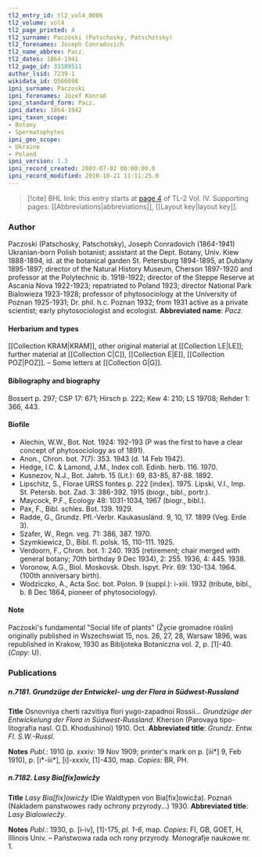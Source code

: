 ```yaml
---
tl2_entry_id: tl2_vol4_0006
tl2_volume: vol4
tl2_page_printed: 4
tl2_surname: Paczoski (Patschosky, Patschotsky)
tl2_forenames: Joseph Conradovich
tl2_name_abbrev: Pacz.
tl2_dates: 1864-1941
tl2_page_id: 33189511
author_lsid: 7239-1
wikidata_id: Q566698
ipni_surname: Paczoski
ipni_forenames: Józef Konrad
ipni_standard_form: Pacz.
ipni_dates: 1864-1942
ipni_taxon_scope: 
- Botany
- Spermatophytes
ipni_geo_scope: 
- Ukraine
- Poland
ipni_version: 1.3
ipni_record_created: 2003-07-02 00:00:00.0
ipni_record_modified: 2010-10-21 11:11:25.0
---
```



> [!cite] BHL link: this entry starts at [page 4](https://www.biodiversitylibrary.org/page/33189511) of TL-2 Vol. IV.
> Supporting pages: [[Abbreviations|abbreviations]], [[Layout key|layout key]].

### Author

Paczoski (Patschosky, Patschotsky), Joseph Conradovich (1864-1941) Ukranian-born Polish botanist; assistant at the Dept. Botany, Univ. Kiew 1888-1894, id. at the botanical garden St. Petersburg 1894-1895, at Dublany 1895-1897; director of the Natural History Museum, Cherson 1897-1920 and professor at the Polytechnic ib. 1918-1922; director of the Steppe Reserve at Ascania Nova 1922-1923; repatriated to Poland 1923; director National Park Bialowieza 1923-1928; professor of phytosociology at the University of Poznan 1925-1931; Dr. phil. h.c. Poznan 1932; from 1931 active as a private scientist; early phytosociologist and ecologist. 
**Abbreviated name**: *Pacz.*

#### Herbarium and types

[[Collection KRAM|KRAM]], other original material at [[Collection LE|LE]]; further material at [[Collection C|C]], [[Collection E|E]], [[Collection POZ|POZ]]. – Some letters at [[Collection G|G]].

#### Bibliography and biography

Bossert p. 297; CSP 17: 671; Hirsch p. 222; Kew 4: 210; LS 19708; Rehder 1: 366, 443.

#### Biofile

- Alechin, W.W., Bot. Not. 1924: 192-193 (P was the first to have a clear concept of phytosociology as of 1891).
- Anon., Chron. bot. 7(7): 353. 1943 (d. 14 Feb 1942).
- Hedge, I.C. & Lamond, J.M., Index coll. Edinb. herb. 116. 1970.
- Kusnezov, N.J., Bot. Jahrb. 15 (Lit.): 69, 83-85, 87-88. 1892.
- Lipschitz, S., Florae URSS fontes p. 222 \[index\]. 1975. Lipski, V.I., Imp. St. Petersb. bot. Zad. 3: 386-392. 1915 (biogr., bibl., portr.).
- Maycock, P.F., Ecology 48: 1031-1034, 1967 (biogr., bibl.).
- Pax, F., Bibl. schles. Bot. 139. 1929.
- Radde, G., Grundz. Pfl.-Verbr. Kaukasusländ. 9, 10, 17. 1899 (Veg. Erde 3).
- Szafer, W., Regn. veg. 71: 386, 387. 1970.
- Szymkiewicz, D., Bibl. fl. polsk. 15, 110-111. 1925.
- Verdoorn, F., Chron. bot. 1: 240. 1935 (retirement; chair merged with general botany; 70th birthday 9 Dec 1934), 2: 255. 1936, 4: 445. 1938.
- Voronow, A.G., Biol. Moskovsk. Obsh. Ispyt. Prir. 69: 130-134. 1964. (100th anniversary birth).
- Wodziczko, A., Acta Soc. bot. Polon. 9 (suppl.): i-xiii. 1932 (tribute, bibl., b. 8 Dec 1864, pioneer of phytosociology).

#### Note

Paczoski's fundamental "Social life of plants" (Žycie gromadne róslin) originally published in Wszechswiat 15, nos. 26, 27, 28, Warsaw 1896, was republished in Krakow, 1930 as Bibljoteka Botaniczna vol. 2, p. \[1\]-40. (*Copy*: U).

### Publications

##### n.7181. Grundzüge der Entwickel- ung der Flora in Südwest-Russland

**Title**
Osnovniya cherti razvitiya flori yugo-zapadnoi Rossii... *Grundzüge der Entwickelung der Flora in Südwest-Russland*. Kherson (Parovaya tipo-litografia nasl. O.D. Khodushinoi) 1910. Oct.
**Abbreviated title**: *Grundz. Entw. Fl. S.W.-Russl.*

**Notes**
*Publ*.: 1910 (p. xxxiv: 19 Nov 1909; printer's mark on p. \[iii\*\] 9, Feb 1910), p. \[i\*-iii\*\], \[i\]-xxxiv, \[1\]-430, map. *Copies*: BR, PH.

##### n.7182. Lasy Bia\[fix\]owicžy

**Title**
*Lasy Bia\[fix\]owicžy* (Die Waldtypen von Bia\[fix\]owicža). Poznań (Nakladem panstwowes rady ochrony przyrody...) 1930.
**Abbreviated title**: *Lasy Bialowiecžy*.

**Notes**
*Publ*.: 1930, p. \[i-iv\], \[1\]-175, *pl. 1-6*, map. *Copies*: FI, GB, GOET, H, Illinois Univ. – Państwowa rada och rony przyrody. Monografje naukowe nr. 1.

